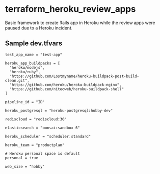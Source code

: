 # terraform_heroku_review_apps
Basic framework to create Rails app in Heroku while the review apps were paused due to a Heroku incident.
## Sample dev.tfvars

```
test_app_name = "test-app"

heroku_app_buildpacks = [
  "heroku/nodejs",
  "heroku/ruby",
  "https://github.com/Lostmyname/heroku-buildpack-post-build-clean.git",
  "https://github.com/heroku/heroku-buildpack-nginx",
  "https://github.com/niteoweb/heroku-buildpack-shell"
]

pipeline_id = "ID"

heroku_postgresql = "heroku-postgresql:hobby-dev"

rediscloud = "rediscloud:30"

elasticsearch = "bonsai:sandbox-6"

heroku_scheduler = "scheduler:standard"

heroku_team = "productplan"

# Heroku personal space is default
personal = true

web_size = "hobby"
```
